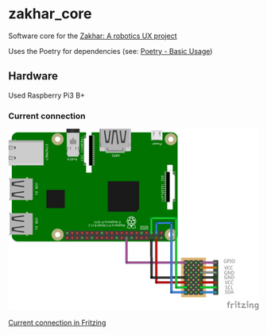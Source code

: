 # zakhar_core

Software core for the [Zakhar: A robotics UX project](https://github.com/an-dr/zakhar)

Uses the Poetry for dependencies (see: [Poetry - Basic Usage](https://python-poetry.org/docs/basic-usage/#installing-dependencies))

## Hardware

Used Raspberry Pi3 B+

### Current connection

![](docs/schematic.png)

[Current connection in Fritzing](schematic/schematic.fzz)
